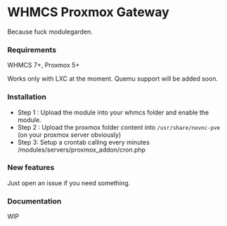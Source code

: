 # WHMCS Proxmox Gateway

Because fuck modulegarden.

### Requirements
WHMCS 7+, Proxmox 5+

Works only with LXC at the moment. Quemu support will be added soon.

### Installation
* Step 1 : Upload the module into your whmcs folder and enable the module. 
* Step 2 : Upload the proxmox folder content into `/usr/share/novnc-pve` (on your proxmox server obviously)
* Step 3: Setup a crontab calling every minutes /modules/servers/proxmox_addon/cron.php

### New features 
Just open an issue if you need something.

### Documentation
WIP